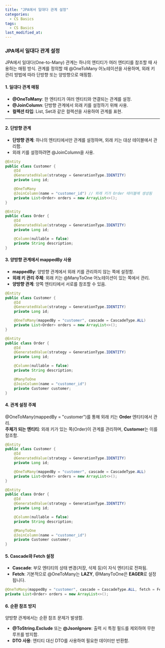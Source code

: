 ```yaml
---
title: "JPA에서 일대다 관계 설정"
categories:
  - CS Basics
tags:
  - CS Basics
last_modified_at: 
---
```


### JPA에서 일대다 관계 설정

JPA에서 일대다(One-to-Many) 관계는 하나의 엔티티가 여러 엔티티를 참조할 때 사용하는 매핑 방식. 
관계를 정의할 때 @OneToMany 어노테이션을 사용하며, 
외래 키 관리 방법에 따라 단방향 또는 양방향으로 매핑함.

#### 1. 일대다 관계 매핑

- **@OneToMany**: 한 엔티티가 여러 엔티티와 연결되는 관계를 설정.
- **@JoinColumn**: 단방향 관계에서 외래 키를 설정하기 위해 사용.
- **컬렉션 타입**: List, Set과 같은 컬렉션을 사용하여 관계를 표현.

---

#### 2. 단방향 관계

- **단방향 관계**: 하나의 엔티티에서만 관계를 설정하며, 외래 키는 대상 테이블에서 관리함.
- 외래 키를 설정하려면 @JoinColumn을 사용.

```java
@Entity
public class Customer {
    @Id
    @GeneratedValue(strategy = GenerationType.IDENTITY)
    private Long id;

    @OneToMany
    @JoinColumn(name = "customer_id") // 외래 키가 Order 테이블에 생성됨
    private List<Order> orders = new ArrayList<>();
}

@Entity
public class Order {
    @Id
    @GeneratedValue(strategy = GenerationType.IDENTITY)
    private Long id;

    @Column(nullable = false)
    private String description;
}
```

#### 3. 양방향 관계에서 mappedBy 사용

- **mappedBy**: 양방향 관계에서 외래 키를 관리하지 않는 쪽에 설정함.  
- **외래 키 관리 주체**: 외래 키는 @ManyToOne 어노테이션이 있는 쪽에서 관리.  
- **양방향 관계**: 양쪽 엔티티에서 서로를 참조할 수 있음.

```java
@Entity
public class Customer {
    @Id
    @GeneratedValue(strategy = GenerationType.IDENTITY)
    private Long id;

    @OneToMany(mappedBy = "customer", cascade = CascadeType.ALL)
    private List<Order> orders = new ArrayList<>();
}

@Entity
public class Order {
    @Id
    @GeneratedValue(strategy = GenerationType.IDENTITY)
    private Long id;

    @Column(nullable = false)
    private String description;

    @ManyToOne
    @JoinColumn(name = "customer_id")
    private Customer customer;
}
```

#### 4. 관계 설정 주체

@OneToMany(mappedBy = "customer")를 통해 외래 키는 **Order** 엔티티에서 관리.  
**주체가 되는 엔티티**: 외래 키가 있는 쪽(Order)이 관계를 관리하며, **Customer**는 이를 참조함.

```java
@Entity
public class Customer {
    @Id
    @GeneratedValue(strategy = GenerationType.IDENTITY)
    private Long id;

    @OneToMany(mappedBy = "customer", cascade = CascadeType.ALL)
    private List<Order> orders = new ArrayList<>();
}

@Entity
public class Order {
    @Id
    @GeneratedValue(strategy = GenerationType.IDENTITY)
    private Long id;

    @Column(nullable = false)
    private String description;

    @ManyToOne
    @JoinColumn(name = "customer_id")
    private Customer customer;
}
```

#### 5. Cascade와 Fetch 설정

- **Cascade**: 부모 엔티티의 상태 변경(저장, 삭제 등)이 자식 엔티티로 전파됨.
- **Fetch**: 기본적으로 @OneToMany는 **LAZY**, @ManyToOne은 **EAGER**로 설정됩니다.

```java
@OneToMany(mappedBy = "customer", cascade = CascadeType.ALL, fetch = FetchType.LAZY)
private List<Order> orders = new ArrayList<>();
```

#### 6. 순환 참조 방지

양방향 관계에서는 순환 참조 문제가 발생함.

- **@ToString.Exclude** 또는 **@JsonIgnore**: 출력 시 특정 필드를 제외하여 무한 루프를 방지함.
- **DTO 사용**: 엔티티 대신 DTO를 사용하여 필요한 데이터만 반환함.


